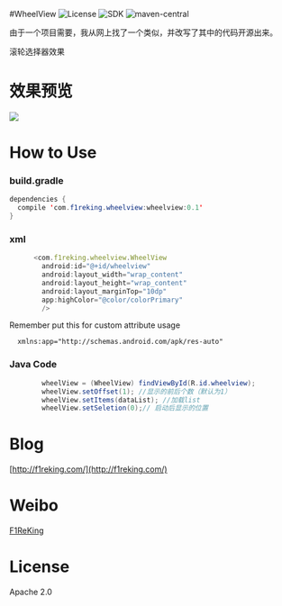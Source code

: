#WheelView
![License](https://img.shields.io/badge/license-Apache2.0-blue.svg)
![SDK](https://img.shields.io/badge/sdk-16-orange.svg)
![maven-central](https://img.shields.io/maven-central/v/com.f1reking.library/wheelview.svg)  
  
  
由于一个项目需要，我从网上找了一个类似，并改写了其中的代码开源出来。

滚轮选择器效果

# 效果预览
![](http://7xplt3.com1.z0.glb.clouddn.com/v4.gif)

# How to Use
### build.gradle
```java
dependencies {
  compile 'com.f1reking.wheelview:wheelview:0.1'
}
```
### xml
```js
      <com.f1reking.wheelview.WheelView
        android:id="@+id/wheelview"
        android:layout_width="wrap_content"
        android:layout_height="wrap_content"
        android:layout_marginTop="10dp"
        app:highColor="@color/colorPrimary"
        />
```

Remember put this for custom attribute usage
```
  xmlns:app="http://schemas.android.com/apk/res-auto"
```


### Java Code
```java
        wheelView = (WheelView) findViewById(R.id.wheelview); 
        wheelView.setOffset(1); //显示的前后个数（默认为1）
        wheelView.setItems(dataList); //加载list
        wheelView.setSeletion(0);// 启动后显示的位置
```


# Blog
[http://f1reking.com/](http://f1reking.com/)

# Weibo
[F1ReKing](http://weibo.com/jaly6829197/)

# License
Apache 2.0

